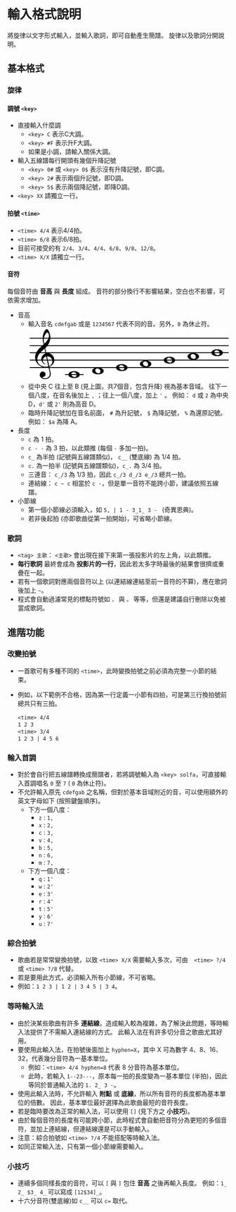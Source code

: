 # 輸入格式說明

將旋律以文字形式輸入，並輸入歌詞，即可自動產生簡譜。
旋律以及歌詞分開說明。

## 基本格式

### 旋律
#### 調號 ```<key>```
* 直接輸入什麼調
    - ```<key> C``` 表示C大調。
    - ```<key> #F``` 表示升F大調。
    - 如果是小調，請輸入關係大調。
* 輸入五線譜每行開頭有幾個升降記號
    - ```<key> 0#``` 或 ```<key> 0$``` 表示沒有升降記號，即C調。
    - ```<key> 2#``` 表示兩個升記號，即D調。
    - ```<key> 5$``` 表示兩個降記號，即降D調。
* ```<key> XX``` 請獨立一行。

#### 拍號 ```<time>```
* ```<time> 4/4``` 表示4/4拍。
* ```<time> 6/8``` 表示6/8拍。
* 目前可接受的有 ```2/4```、```3/4```、```4/4```、```6/8```、```9/8```、```12/8```。
* ```<time> X/X``` 請獨立一行。

#### 音符
每個音符由 __音高__ 與 __長度__ 組成。
音符的部分換行不影響結果，空白也不影響，可依需求增加。
* 音高
    - 輸入音名 ```cdefgab``` 或是 ```1234567``` 代表不同的音。另外，```0``` 為休止符。
      ![alt text](image/c_scale.png "基本音域")
    - 從中央 C 往上至 B (見上圖，共7個音，包含升降) 視為基本音域。
      往下一個八度，在音名後加上 ```,``` ；往上一個八度，加上 ```'``` 。
      例如： ```d``` 或 ```2``` 為中央 D，```d'``` 或 ```2'``` 則為高音 D。
    - 臨時升降記號加在音名前面， ```#``` 為升記號， ```$``` 為降記號， ```%``` 為還原記號。
      例如： ```$a``` 為降 A。
* 長度
    - ```c``` 為 1 拍。
    - ```c - -``` 為 3 拍，以此類推 (每個 ```-``` 多加一拍)。
    - ```c_``` 為半拍 (記號與五線譜類似)， ```c__``` (雙底線) 為 1/4 拍。
    - ```c.``` 為一拍半 (記號與五線譜類似)，```c_.``` 為 3/4 拍。
    - 三連音： ```c_/3``` 為 1/3 拍，因此 ```c_/3 d_/3 e_/3``` 總共一拍。
    - 連結線： ```c ~ c``` 相當於 ```c -```，但是單一音符不能跨小節，建議依照五線譜。
* 小節線
    - 第一個小節線必須輸入，如 ```5, | 1 - 3_1_ 3 - ``` (奇異恩典)。
    - 若非後起拍 (亦即歌曲從第一拍開始)，可省略小節線。

### 歌詞
* ```<tag> 主歌```： ```<主歌>``` 會出現在接下來第一張投影片的左上角，以此類推。
* __每行歌詞__ 最終會成為 __投影片的一行__，因此若太多字時最後的結果會很擠或重疊在一起。
* 若有一個歌詞對應兩個音符以上 (以連結線連結至前一音符的不算)，應在歌詞後加上 ```~```。
* 程式會自動過濾常見的標點符號如 ```，``` 與 ```。``` 等等，但還是建議自行刪除以免被當成歌詞。



## 進階功能

### 改變拍號
* 一首歌可有多種不同的 ```<time>```，此時變換拍號之前必須為完整一小節的結束。
* 例如，以下範例不合格，因為第一行定義一小節有四拍，可是第三行換拍號前總共只有三拍。
  
  ```
  <time> 4/4
  1 2 3
  <time> 3/4
  1 2 3 | 4 5 6
  ```

### 輸入首調
* 對於會自行把五線譜轉換成簡譜者，若將調號輸入為 ```<key> solfa```，可直接輸入首調唱名 ```0``` 至 ```7``` ( ```0``` 為休止符)。
* 不允許輸入原先 ```cdefgab``` 之名稱，但對於基本音域附近的音，可以使用額外的英文字母如下 (按照鍵盤順序)。
  - 下方一個八度：
    - ```z``` : ```1,```
    - ```x``` : ```2,```
    - ```c``` : ```3,```
    - ```v``` : ```4,```
    - ```b``` : ```5,```
    - ```n``` : ```6,```
    - ```m``` : ```7,```
  - 下方一個八度：
    - ```q``` : ```1'```
    - ```w``` : ```2'```
    - ```e``` : ```3'```
    - ```r``` : ```4'```
    - ```t``` : ```5'```
    - ```y``` : ```6'```
    - ```u``` : ```7'```

### 綜合拍號
* 歌曲若是常常變換拍號，以致 ```<time> X/X``` 需要輸入多次，可由　```<time> ?/4``` 或 ```<time> ?/8```  代替。
* 若是要用此方式，必須輸入所有小節線，不可省略。
* 例如：```1 2 3 | 1 2 | 3 4 5 | 3 4```。

### 等時輸入法
* 由於決某些歌曲有許多 __連結線__，造成輸入較為複雜，為了解決此問題，等時輸入法提供了不需輸入連結線的方式。
  此輸入法在有許多切分音之歌曲尤其好用。
* 要使用此輸入法，在拍號後面加上 ```hyphen=X```，其中 X 可為數字 4、8、16、32，代表幾分音符為一基本單位。
  - 例如：```<time> 4/4 hyphen=8``` 代表 8 分音符為基本單位。
  - 此時，若輸入 ```1--23---```，原本每一拍的長度變為一基本單位 (半拍)，因此等同於普通輸入法的 ```1. 2_ 3 -```。
* 使用此輸入法時，不允許輸入 __附點__ 或 __底線__，所以所有音符的長度都為基本單位的倍數。
  因此，基本單位最好選擇為此歌曲最短的音符長度。
* 若是臨時要改為正常的輸入法，可以使用 ```[]``` (見下方之 __小技巧__)。
* 由於每個音符的長度有可能跨小節，此時程式會自動把音符分為更短的多個音符，並加上連結線，但連結線還是可以手動輸入。
* 注意：綜合拍號如 ```<time> ?/4``` 不能搭配等時輸入法。
* 如同正常輸入法，只有第一個小節線需要輸入。

### 小技巧
* 連續多個同樣長度的音符，可以 ```[``` 與 ```]``` 包住 __音高__ 之後再輸入長度。
  例如：```1_ 2_ $3_ 4_``` 可以寫成 ```[12$34]_```。
* 十六分音符(雙底線)如 ```c__``` 可以 ```c=``` 取代。





